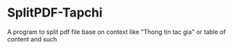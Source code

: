 # SplitPDF-Tapchi
A program to split pdf file base on context like "Thong tin tac gia" or table of content and such
